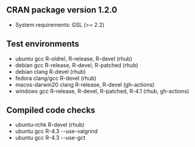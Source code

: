 ## CRAN package version 1.2.0

* System requirements: GSL (>= 2.2)

## Test environments

* ubuntu gcc R-oldrel, R-release, R-devel (rhub)
* debian gcc R-release, R-devel, R-patched (rhub)
* debian clang R-devel (rhub)
* fedora clang/gcc R-devel (rhub)
* macos-darwin20 clang R-release, R-devel (gh-actions)
* windows gcc R-release, R-devel, R-patched, R-4.1 (rhub, gh-actions)

## Compiled code checks

* ubuntu-rchk R-devel (rhub)
* ubuntu gcc R-4.3 --use-valgrind 
* ubuntu gcc R-4.3 --use-gct 

